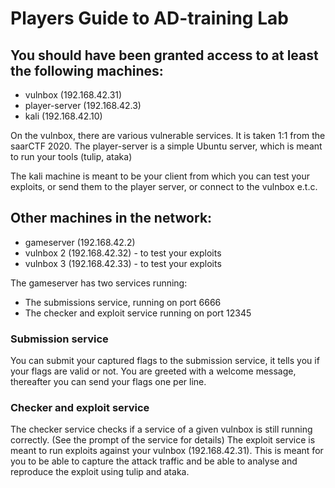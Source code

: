 # Players Guide to AD-training Lab

## You should have been granted access to at least the following machines:
- vulnbox (192.168.42.31)
- player-server (192.168.42.3)
- kali (192.168.42.10)

On the vulnbox, there are various vulnerable services. It is taken 1:1 from the saarCTF 2020.
The player-server is a simple Ubuntu server, which is meant to run your tools (tulip, ataka)

The kali machine is meant to be your client from which you can test your exploits, or send them to the player server, or connect to the vulnbox e.t.c.


## Other machines in the network:
- gameserver (192.168.42.2)
- vulnbox 2 (192.168.42.32) - to test your exploits
- vulnbox 3 (192.168.42.33) - to test your exploits

The gameserver has two services running:
- The submissions service, running on port 6666
- The checker and exploit service running on port 12345

### Submission service
You can submit your captured flags to the submission service, it tells you if your flags are valid or not.
You are greeted with a welcome message, thereafter you can send your flags one per line.

### Checker and exploit service
The checker service checks if a service of a given vulnbox is still running correctly. (See the prompt of the service for details)
The exploit service is meant to run exploits against your vulnbox (192.168.42.31). This is meant for you to be able to capture the attack traffic and be able to analyse and reproduce the exploit using tulip and ataka.